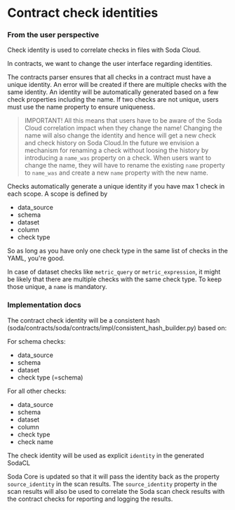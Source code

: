# Contract check identities

### From the user perspective

Check identity is used to correlate checks in files with Soda Cloud.

In contracts, we want to change the user interface regarding identities.

The contracts parser ensures that all checks in a contract must have a unique identity.
An error will be created if there are multiple checks with the same identity. An identity
will be automatically generated based on a few check properties including the name. If two
checks are not unique, users must use the name property to ensure uniqueness.

> IMPORTANT! All this means that users have to be aware of the Soda Cloud correlation impact when they
> change the name! Changing the name will also change the identity and hence will get a new check and
> check history on Soda Cloud.In the future we envision a mechanism for renaming a check without loosing
> the history by introducing a `name_was` property on a check. When users want to change the name, they
> will have to rename the existing `name` property to `name_was` and create a new `name` property with
> the new name.

Checks automatically generate a unique identity if you have max 1 check in each scope.
A scope is defined by
* data_source
* schema
* dataset
* column
* check type

So as long as you have only one check type in the same list of checks in the YAML, you're good.

In case of dataset checks like `metric_query` or `metric_expression`, it might be likely that
there are multiple checks with the same check type.  To keep those unique, a `name` is mandatory.

### Implementation docs

The contract check identity will be a consistent hash (soda/contracts/soda/contracts/impl/consistent_hash_builder.py) based on:

For schema checks:
* data_source
* schema
* dataset
* check type (=schema)

For all other checks:
* data_source
* schema
* dataset
* column
* check type
* check name

The check identity will be used as explicit `identity` in the generated SodaCL

Soda Core is updated so that it will pass the identity back as the property `source_identity` in the scan results.
The `source_identity` property in the scan results will also be used to correlate the Soda scan check results with
the contract checks for reporting and logging the results.
